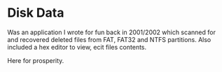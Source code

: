 # Disk Data

Was an application I wrote for fun back in 2001/2002 which scanned for and recovered deleted files from FAT, FAT32 and NTFS partitions. 
Also included a hex editor to view, ecit files contents. 

Here for prosperity.


